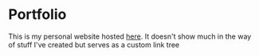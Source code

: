 # Portfolio
This is my personal website hosted [here](https://james.org.nz/). It doesn't show much in the way of stuff I've created but serves as a custom link tree
